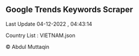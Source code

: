 

## Google Trends Keywords Scraper 
 
Last Update 04-12-2022 , 04:43:14

Country List :
VIETNAM.json



© Abdul Muttaqin 
